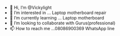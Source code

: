 - 👋 Hi, I’m @Vickylight
- 👀 I’m interested in ... Laptop motherboard repair
- 🌱 I’m currently learning ... Laptop motherboard
- 💞️ I’m looking to collaborate with Gurus(professional)
- 📫 How to reach me ...08086900369 WhatsApp line

<!---
Vickylight/Vickylight is a ✨ special ✨ repository because its `README.md` (this file) appears on your GitHub profile.
You can click the Preview link to take a look at your changes.
--->
